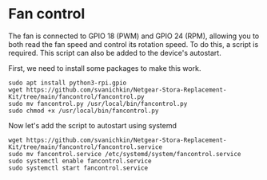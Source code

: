 # Fan control

The fan is connected to GPIO 18 (PWM) and GPIO 24 (RPM), allowing you to both read the fan speed and control its rotation speed. To do this, a script is required. This script can also be added to the device's autostart.

First, we need to install some packages to make this work.

```
sudo apt install python3-rpi.gpio
wget https://github.com/svanichkin/Netgear-Stora-Replacement-Kit/tree/main/fancontrol/fancontrol.py
sudo mv fancontrol.py /usr/local/bin/fancontrol.py
sudo chmod +x /usr/local/bin/fancontrol.py
```

Now let's add the script to autostart using systemd
```
wget https://github.com/svanichkin/Netgear-Stora-Replacement-Kit/tree/main/fancontrol/fancontrol.service
sudo mv fancontrol.service /etc/systemd/system/fancontrol.service
sudo systemctl enable fancontrol.service
sudo systemctl start fancontrol.service
```

